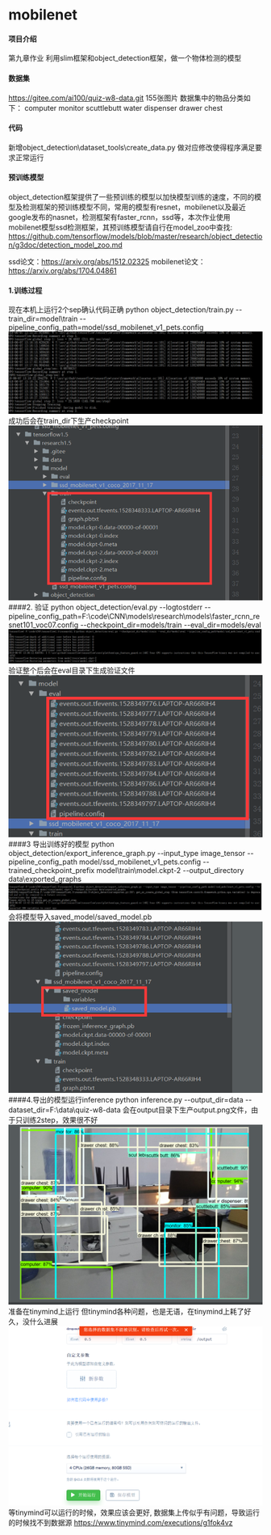 # mobilenet

#### 项目介绍
第九章作业
利用slim框架和object_detection框架，做一个物体检测的模型
#### 数据集

https://gitee.com/ai100/quiz-w8-data.git
155张图片
数据集中的物品分类如下：
computer
monitor
scuttlebutt
water dispenser
drawer chest
#### 代码
新增object_detection\dataset_tools\create_data.py
做对应修改使得程序满足要求正常运行
#### 预训练模型

object_detection框架提供了一些预训练的模型以加快模型训练的速度，不同的模型及检测框架的预训练模型不同，常用的模型有resnet，mobilenet以及最近google发布的nasnet，检测框架有faster_rcnn，ssd等，本次作业使用mobilenet模型ssd检测框架，其预训练模型请自行在model_zoo中查找: https://github.com/tensorflow/models/blob/master/research/object_detection/g3doc/detection_model_zoo.md

ssd论文：https://arxiv.org/abs/1512.02325
mobilenet论文：https://arxiv.org/abs/1704.04861

#### 1.训练过程
现在本机上运行2个sep确认代码正确
python object_detection/train.py --train_dir=model\train --pipeline_config_path=model/ssd_mobilenet_v1_pets.config
![image](https://github.com/liqiang2018/coco/blob/master/image/image/clipboard.png)
成功后会在train_dir下生产checkpoint
![image](https://github.com/liqiang2018/coco/blob/master/image/image/2.png)
####2. 验证
python object_detection/eval.py --logtostderr 
--pipeline_config_path=F:\\code\\CNN\\models\\research\\models\\faster_rcnn_resnet101_voc07.config 
--checkpoint_dir=models/train
 --eval_dir=models/eval
![image](https://github.com/liqiang2018/coco/blob/master/image/image/3.png)
验证整个后会在eval目录下生成验证文件
![image](https://github.com/liqiang2018/coco/blob/master/image/image/4.png)
####3 导出训练好的模型
python object_detection/export_inference_graph.py --input_type image_tensor --pipeline_config_path model/ssd_mobilenet_v1_pets.config --trained_checkpoint_prefix model\train\model.ckpt-2 --output_directory data\exported_graphs
![image](https://github.com/liqiang2018/coco/blob/master/image/image/5.png)
会将模型导入saved_model/saved_model.pb
![image](https://github.com/liqiang2018/coco/blob/master/image/image/6.png)
####4.导出的模型运行inference
python inference.py --output_dir=data --dataset_dir=F:\data\quiz-w8-data
会在output目录下生产output.png文件，由于只训练2step，效果很不好
![image](https://github.com/liqiang2018/coco/blob/master/image/image/7.png)
准备在tinymind上运行
但tinymind各种问题，也是无语，在tinymind上耗了好久，没什么进展
![image](https://github.com/liqiang2018/coco/blob/master/image/image/8.png)
等tinymind可以运行的时候，效果应该会更好,
数据集上传似乎有问题，导致运行的时候找不到数据源
https://www.tinymind.com/executions/g1fok4vz
